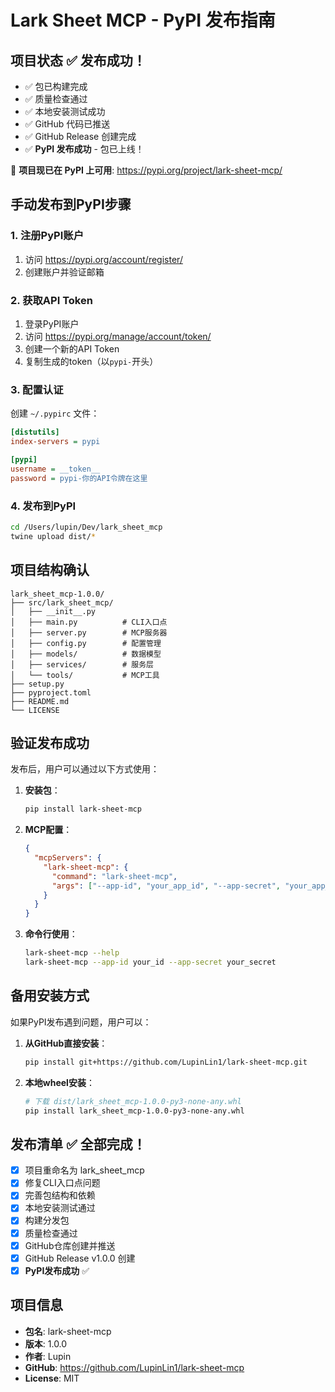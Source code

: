 # Lark Sheet MCP - PyPI 发布指南

## 项目状态 ✅ 发布成功！
- ✅ 包已构建完成
- ✅ 质量检查通过
- ✅ 本地安装测试成功
- ✅ GitHub 代码已推送
- ✅ GitHub Release 创建完成
- ✅ **PyPI 发布成功** - 包已上线！

🎉 **项目现已在 PyPI 上可用**: https://pypi.org/project/lark-sheet-mcp/

## 手动发布到PyPI步骤

### 1. 注册PyPI账户
1. 访问 https://pypi.org/account/register/
2. 创建账户并验证邮箱

### 2. 获取API Token
1. 登录PyPI账户
2. 访问 https://pypi.org/manage/account/token/
3. 创建一个新的API Token
4. 复制生成的token（以`pypi-`开头）

### 3. 配置认证
创建 `~/.pypirc` 文件：
```ini
[distutils]
index-servers = pypi

[pypi]
username = __token__
password = pypi-你的API令牌在这里
```

### 4. 发布到PyPI
```bash
cd /Users/lupin/Dev/lark_sheet_mcp
twine upload dist/*
```

## 项目结构确认

```
lark_sheet_mcp-1.0.0/
├── src/lark_sheet_mcp/
│   ├── __init__.py
│   ├── main.py          # CLI入口点
│   ├── server.py        # MCP服务器
│   ├── config.py        # 配置管理
│   ├── models/          # 数据模型
│   ├── services/        # 服务层
│   └── tools/           # MCP工具
├── setup.py
├── pyproject.toml
├── README.md
└── LICENSE
```

## 验证发布成功

发布后，用户可以通过以下方式使用：

1. **安装包**：
   ```bash
   pip install lark-sheet-mcp
   ```

2. **MCP配置**：
   ```json
   {
     "mcpServers": {
       "lark-sheet-mcp": {
         "command": "lark-sheet-mcp",
         "args": ["--app-id", "your_app_id", "--app-secret", "your_app_secret"]
       }
     }
   }
   ```

3. **命令行使用**：
   ```bash
   lark-sheet-mcp --help
   lark-sheet-mcp --app-id your_id --app-secret your_secret
   ```

## 备用安装方式

如果PyPI发布遇到问题，用户可以：

1. **从GitHub直接安装**：
   ```bash
   pip install git+https://github.com/LupinLin1/lark-sheet-mcp.git
   ```

2. **本地wheel安装**：
   ```bash
   # 下载 dist/lark_sheet_mcp-1.0.0-py3-none-any.whl
   pip install lark_sheet_mcp-1.0.0-py3-none-any.whl
   ```

## 发布清单 ✅ 全部完成！

- [x] 项目重命名为 lark_sheet_mcp
- [x] 修复CLI入口点问题
- [x] 完善包结构和依赖
- [x] 本地安装测试通过
- [x] 构建分发包
- [x] 质量检查通过
- [x] GitHub仓库创建并推送
- [x] GitHub Release v1.0.0 创建
- [x] **PyPI发布成功** ✅

## 项目信息
- **包名**: lark-sheet-mcp
- **版本**: 1.0.0
- **作者**: Lupin
- **GitHub**: https://github.com/LupinLin1/lark-sheet-mcp
- **License**: MIT